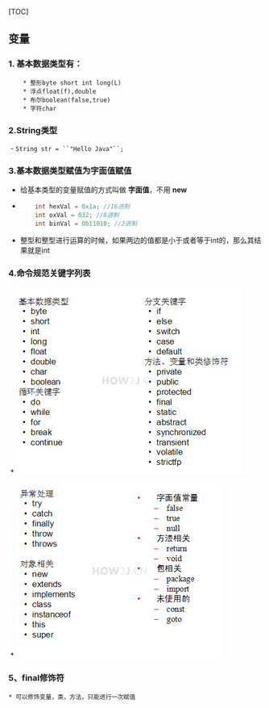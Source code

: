 [TOC]

## 变量

### 1. 基本数据类型有：

		* 整形byte short int long(L)
		* 浮点float(f),double
		* 布尔boolean(false,true)
		* 字符char

### 2.String类型

​	-  `String str = ``"Hello Java"``;` 

### 3.基本数据类型赋值为字面值赋值

  * 给基本类型的变量赋值的方式叫做 **字面值**，不用 **new**

  * ```java
        int hexVal = 0x1a; //16进制
        int oxVal = 032; //8进制
        int binVal = 0b11010; //2进制
    ```

*  整型和整型进行运算的时候，如果两边的值都是小于或者等于int的，那么其结果就是int 

### 4.命令规范关键字列表

​	* ![](关键字列表1.png)

​	* ![](关键字列表2.png)

### 5、final修饰符

	* 可以修饰变量，类，方法，只能进行一次赋值

